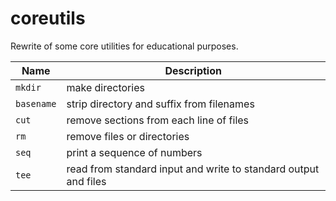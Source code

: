 # coreutils

Rewrite of some core utilities for educational purposes.

| Name       | Description                                                     |
|------------|-----------------------------------------------------------------|
| `mkdir`    | make directories                                                |
| `basename` | strip directory and suffix from filenames                       |
| `cut`      | remove sections from each line of files                         |
| `rm`       | remove files or directories                                     |
| `seq`      | print a sequence of numbers                                     |
| `tee`      | read from standard input and write to standard output and files |
